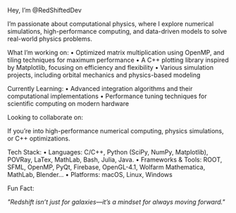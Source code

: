 Hey, I’m @RedShiftedDev

I’m passionate about computational physics, where I explore numerical simulations, high-performance computing, and data-driven models to solve real-world physics problems.

What I’m working on:
	•	Optimized matrix multiplication using OpenMP, and tiling techniques for maximum performance
	•	A C++ plotting library inspired by Matplotlib, focusing on efficiency and flexibility
	•	Various simulation projects, including orbital mechanics and physics-based modeling

Currently Learning:
	•	Advanced integration algorithms and their computational implementations
	•	Performance tuning techniques for scientific computing on modern hardware

Looking to collaborate on:

If you’re into high-performance numerical computing, physics simulations, or C++ optimizations.

Tech Stack:
	•	Languages: C/C++, Python (SciPy, NumPy, Matplotlib), POVRay, LaTex, MathLab, Bash, Julia, Java.
	•	Frameworks & Tools: ROOT, SFML, OpenMP, PyQt, Firebase, OpenGL-4.1, Wolfarm Mathematica, MathLab, Blender...
	•	Platforms: macOS, Linux, Windows

Fun Fact:

*"Redshift isn’t just for galaxies—it’s a mindset for always moving forward."* 
